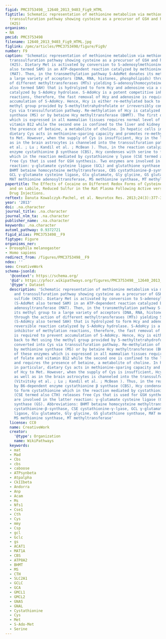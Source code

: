 ```yaml
---
figid: PMC3753498__12640_2013_9403_Fig9_HTML
figtitle: Schematic representation of methionine metabolism via methionine cycle and
  transsulfuration pathway showing cysteine as a precursor of GSH and hydrogen sulfide
  (H2S)
organisms:
- NA
pmcid: PMC3753498
filename: 12640_2013_9403_Fig9_HTML.jpg
figlink: /pmc/articles/PMC3753498/figure/Fig9/
number: F9
caption: 'Schematic representation of methionine metabolism via methionine cycle and
  transsulfuration pathway showing cysteine as a precursor of GSH and hydrogen sulfide
  (H2S). Dietary Met is activated by conversion to S-adenosylmethionine (S-AdoMet
  also termed SAM) in an ATP-dependent reaction catalyzed by methionine adenosyltransferase
  (MAT). Then, in the transmethylation pathway S-AdoMet donates its methyl group to
  a large variety of acceptors (DNA, RNA, histones, phospholipids) through the action
  of different methyltransferases (MTs) yielding S-adenosylhomocysteine (S-AdoHcy
  also termed SAH) that is hydrolyzed to form Hcy and adenosine via a reversible reaction
  catalyzed by S-AdoHcy hydrolase. S-AdoHcy is a potent competitive inhibitor of methylation
  reactions, therefore, the fast removal of Hcy and adenosine is required to prevent
  accumulation of S-AdoHcy. Hence, Hcy is either re-methylated back to Met using the
  methyl group provided by 5-methyltetrahydrofolate or irreversibly converted into
  Cys via transsulfuration pathway. Re-methylation of Hcy is catalyzed by methionine
  synthase (MS) or by betaine Hcy methyltransferase (BHMT). The first of these enzymes
  which is expressed in all mammalian tissues requires normal level of folate and
  vitamin B12 while the second one is confined to the liver and kidney and requires
  the presence of betaine, a metabolite of choline. In hepatic cells in particular,
  dietary Cys acts in methionine-sparing capacity and promotes re-methylation of Hcy
  to Met. However, when the supply of Cys is insufficient, Hcy in the liver as well
  as in the brain astrocytes is channeled into the transsulfuration pathway (Vitvitsky
  et al. ; Lu ; Kandil et al. ; McBean ). Thus, in the reaction catalyzed by B6-dependent
  enzyme cystathionine β synthase (CBS), Hcy condenses with serine to form cystathionine
  which in the reaction mediated by cystathionine γ lyase (CSE termed also CTH) releases
  free Cys that is used for GSH synthesis. Two enzymes are involved in the latter
  reaction: γ-glutamate cysteine ligase (GCL) and glutathione synthase (GS). Abbreviations:
  BHMT betaine homocysteine methyltransferase, CBS cystathionine-β-synthase, CSE cystathionine-γ-lyase,
  GCL γ-glutamate cysteine ligase, Glu glutamate, Gly glycine, GS glutathione synthase,
  MAT methionine adenosyltransferase, MS methionine synthase, MT methyltransferase'
papertitle: The Effects of Cocaine on Different Redox Forms of Cysteine and Homocysteine,
  and on Labile, Reduced Sulfur in the Rat Plasma Following Active versus Passive
  Drug Injections.
reftext: Danuta Kowalczyk-Pachel, et al. Neurotox Res. 2013;24(3):377-392.
year: '2013'
doi: .na.character
journal_title: .na.character
journal_nlm_ta: .na.character
publisher_name: .na.character
keywords: .na.character
automl_pathway: 0.9372721
figid_alias: PMC3753498__F9
figtype: Figure
organisms_ner:
- Drosophila melanogaster
- Homo sapiens
redirect_from: /figures/PMC3753498__F9
ndex: ''
seo: CreativeWork
schema-jsonld:
  '@context': https://schema.org/
  '@id': https://pfocr.wikipathways.org/figures/PMC3753498__12640_2013_9403_Fig9_HTML.html
  '@type': Dataset
  description: 'Schematic representation of methionine metabolism via methionine cycle
    and transsulfuration pathway showing cysteine as a precursor of GSH and hydrogen
    sulfide (H2S). Dietary Met is activated by conversion to S-adenosylmethionine
    (S-AdoMet also termed SAM) in an ATP-dependent reaction catalyzed by methionine
    adenosyltransferase (MAT). Then, in the transmethylation pathway S-AdoMet donates
    its methyl group to a large variety of acceptors (DNA, RNA, histones, phospholipids)
    through the action of different methyltransferases (MTs) yielding S-adenosylhomocysteine
    (S-AdoHcy also termed SAH) that is hydrolyzed to form Hcy and adenosine via a
    reversible reaction catalyzed by S-AdoHcy hydrolase. S-AdoHcy is a potent competitive
    inhibitor of methylation reactions, therefore, the fast removal of Hcy and adenosine
    is required to prevent accumulation of S-AdoHcy. Hence, Hcy is either re-methylated
    back to Met using the methyl group provided by 5-methyltetrahydrofolate or irreversibly
    converted into Cys via transsulfuration pathway. Re-methylation of Hcy is catalyzed
    by methionine synthase (MS) or by betaine Hcy methyltransferase (BHMT). The first
    of these enzymes which is expressed in all mammalian tissues requires normal level
    of folate and vitamin B12 while the second one is confined to the liver and kidney
    and requires the presence of betaine, a metabolite of choline. In hepatic cells
    in particular, dietary Cys acts in methionine-sparing capacity and promotes re-methylation
    of Hcy to Met. However, when the supply of Cys is insufficient, Hcy in the liver
    as well as in the brain astrocytes is channeled into the transsulfuration pathway
    (Vitvitsky et al. ; Lu ; Kandil et al. ; McBean ). Thus, in the reaction catalyzed
    by B6-dependent enzyme cystathionine β synthase (CBS), Hcy condenses with serine
    to form cystathionine which in the reaction mediated by cystathionine γ lyase
    (CSE termed also CTH) releases free Cys that is used for GSH synthesis. Two enzymes
    are involved in the latter reaction: γ-glutamate cysteine ligase (GCL) and glutathione
    synthase (GS). Abbreviations: BHMT betaine homocysteine methyltransferase, CBS
    cystathionine-β-synthase, CSE cystathionine-γ-lyase, GCL γ-glutamate cysteine
    ligase, Glu glutamate, Gly glycine, GS glutathione synthase, MAT methionine adenosyltransferase,
    MS methionine synthase, MT methyltransferase'
  license: CC0
  name: CreativeWork
  creator:
    '@type': Organization
    name: WikiPathways
  keywords:
  - mat
  - Mad
  - Cbs
  - cbs
  - caboose
  - ATPsynbeta
  - Atpalpha
  - CkIIbeta
  - Andorra
  - Anp
  - Acam
  - Ms
  - Nfs1
  - Cse1
  - Cth
  - Cys
  - mmy
  - Csp
  - gcl
  - Gclc
  - gs
  - ACAT1
  - MAT1A
  - CBS
  - ATP8A2
  - BHMT
  - MS
  - CTH
  - SLC2A1
  - GCLC
  - GCA
  - GMCL1
  - GMCL2
  - GNAS
  - GNAL
  - Cystathionine
  - Cys
  - Met
  - S-Ado-Met
  - Serine
---
```

